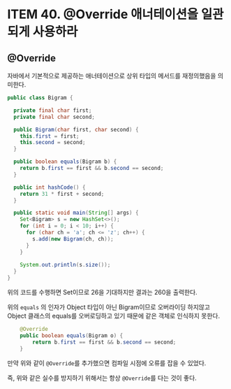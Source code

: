 # ITEM 40. @Override 애너테이션을 일관되게 사용하라

## @Override

자바에서 기본적으로 제공하는 애너테이션으로 상위 타입의 메서드를 재정의했음을 의미한다.

```java
public class Bigram {

  private final char first;
  private final char second;

  public Bigram(char first, char second) {
    this.first = first;
    this.second = second;
  }

  public boolean equals(Bigram b) {
    return b.first == first && b.second == second;
  }

  public int hashCode() {
    return 31 * first + second;
  }

  public static void main(String[] args) {
    Set<Bigram> s = new HashSet<>();
    for (int i = 0; i < 10; i++) {
      for (char ch = 'a'; ch <= 'z'; ch++) {
        s.add(new Bigram(ch, ch));
      }
    }
    
    System.out.println(s.size());
  }
}
```

위의 코드를 수행하면 Set이므로 26을 기대하지만 결과는 260을 출력한다.

위의 `equals` 의 인자가 Object 타입이 아닌 Bigram이므로 오버라이딩 하지않고 Object 클래스의 equals를 오버로딩하고 있기 때문에 같은 객체로 인식하지 못한다.

```java
    @Override
    public boolean equals(Bigram o) {
        return b.first == first && b.second == second;
    }
```

만약 위와 같이 `@Override`를 추가했으면 컴파일 시점에 오류를 잡을 수 있었다.

즉, 위와 같은 실수를 방지하기 위해서는 항상 `@Override`를 다는 것이 좋다.

